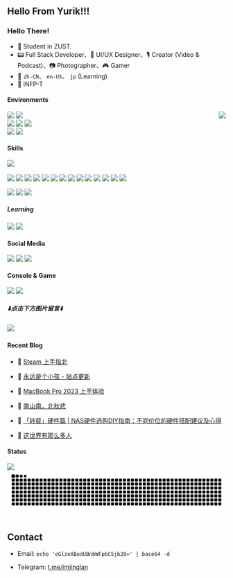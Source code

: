 <h2><b>Hello From Yurik!!!</b></h2>

### Hello There!

- 🏫 Student in ZUST.
- 📟 Full Stack Developer、🔨 UI/UX Designer、🎙️ Creator (Video & Podcast)、📷 Photographer、🎮 Gamer
- 📖 `zh-CN`、 `en-US`、 `jp` (Learning)
- 🦋 INFP-T

#### Environments
<a href="https://count.getloli.com/"><img src="https://count.getloli.com/get/@imjinglan.github.readme?theme=minecraft" height="75" align="right"></a>
[![](https://img.shields.io/badge/iQOO-13-f0b31c?style=for-the-badge&logo=android&logoColor=ffffff)](https://iqoo.com)
[![](https://img.shields.io/badge/iPad%20Pro-M1-999999?style=for-the-badge&logo=apple&logoColor=ffffff)](https://www.apple.com/)  
[![](https://img.shields.io/badge/OS-Arch%20Linux-1793D1?style=for-the-badge&logo=arch-linux&logoColor=ffffff)](https://www.archlinux.org/)
[![](https://img.shields.io/badge/MacBook-M3%20Pro-292e33?style=for-the-badge&logo=apple&logoColor=ffffff)](https://apple.com/)
[![](https://img.shields.io/badge/LAPTOP-ROG%20Strix-FF0029?style=for-the-badge&logo=republicofgamers&logoColor=ffffff)](https://www.microsoft.com/windows/windows-11)  
[![](https://img.shields.io/badge/IDE-Visual%20Studio%20Code-2F80ED?style=for-the-badge&logo=vscodium&logoColor=ffffff)](https://www.jetbrains.com/rider/)
[![](https://img.shields.io/badge/Unity-2022.3.62f1c1-ffffff?style=for-the-badge&logo=Unity&labelColor=000000&logoColor=ffffff)](https://unity.com)


#### Skills

[![](https://img.shields.io/badge/-Git-f05032?style=for-the-badge&logo=git&logoColor=white)](https://git-scm.com/)

[![](https://img.shields.io/badge/-Node.js-43853d?style=for-the-badge&logo=node.js&logoColor=ffffff)](https://nodejs.org/)
[![](https://img.shields.io/badge/-NPM-cb3837?style=for-the-badge&logo=npm&logoColor=white)](https://npmjs.com/)
[![](https://img.shields.io/badge/-pnpm-f69220?style=for-the-badge&logo=pnpm&logoColor=ffffff)](https://pnpm.io/)
[![](https://img.shields.io/badge/-Yarn-2c8ebb?style=for-the-badge&logo=yarn&logoColor=ffffff)](https://yarnpkg.com/)
[![](https://img.shields.io/badge/-TypeScript-007acc?style=for-the-badge&logo=typescript&logoColor=white)](https://www.typescriptlang.org/)
[![](https://img.shields.io/badge/-JavaScript-f7e018?style=for-the-badge&logo=javascript&logoColor=white)](https://www.ecma-international.org/)
[![](https://img.shields.io/badge/-CSS3-1572B6?style=for-the-badge&logo=css&logoColor=white)](https://www.w3.org/Style/CSS/)
[![](https://img.shields.io/badge/-Vue.js-4fc08d?style=for-the-badge&logo=vue.js&logoColor=ffffff)](https://vuejs.org/)
[![](https://img.shields.io/badge/-Vite-646CFF?style=for-the-badge&logo=vite&logoColor=ffffff)](https://vitejs.dev/)
[![](https://img.shields.io/badge/-Stylus-ff6347?style=for-the-badge&logo=stylus&logoColor=ffffff)](https://stylus-lang.com/)
[![](https://img.shields.io/badge/-HTML5-E34F26?style=for-the-badge&logo=html5&logoColor=white)](https://html.spec.whatwg.org/)
![](https://img.shields.io/badge/-C++-00599C?style=for-the-badge&logo=cplusplus&logoColor=white)
[![](https://img.shields.io/badge/-Python-3776AB?style=for-the-badge&logo=python&logoColor=white)](https://www.python.org/)
[![](https://img.shields.io/badge/-PHP-777BB4?style=for-the-badge&logo=php&logoColor=ffffff)](https://www.php.net/)

[![](https://img.shields.io/badge/-Linux-fcc624?style=for-the-badge&logo=linux&logoColor=white)](https://www.linuxfoundation.org/)
[![](https://img.shields.io/badge/-Docker-2496ED?style=for-the-badge&logo=docker&logoColor=ffffff)](https://www.docker.com/)
[![](https://img.shields.io/badge/-Nginx-269539?style=for-the-badge&logo=nginx&logoColor=ffffff)](https://nginx.org/)

##### Learning
[![](https://img.shields.io/badge/-Swift-F05138?style=for-the-badge&logo=swift&logoColor=ffffff)](//www.java.com/)
[![](https://img.shields.io/badge/-Kotlin-7F52FF?style=for-the-badge&logo=kotlin&logoColor=ffffff)](//www.java.com/)

#### Social Media
[![](https://img.shields.io/badge/Blog-Yurik.cafe-BC52EE?style=for-the-badge&logo=astro&logoColor=white)](//yurik.cafe)
[![](https://img.shields.io/badge/Telegram-Xisyphus-f05032?style=for-the-badge&logo=telegram&logoColor=white)](//t.me/Xisyphus)
[![](https://img.shields.io/badge/X%20(Twitter)-ImJingLan-000000?style=for-the-badge&logo=x&logoColor=white)](//x.com/imjinglan)

#### Console & Game

![](https://img.shields.io/badge/-Nintendo%20Switch-e60012?style=for-the-badge&logo=nintendo%20switch&logoColor=ffffff)
[![](https://img.shields.io/badge/Steam-171a21?style=for-the-badge&logo=steam&logoColor=ffffff)](//steamcommunity.com/id/imjinglan)

##### ⬇️**点击下方图片留言**⬇️

[![](https://chat.getloli.com/room/@imjinglan.github/svg?width=600&height=280&limit=20&theme=light&title=imjinglan@github:%20~&fontSize=13)](https://chat.getloli.com/room/@imjinglan.github?title=imjinglan@github:%20~)

#### Recent Blog
<!-- BLOG-POST-LIST:START -->
- 👺 [Steam 上手指北](https://yurik.cafe/2025/steam-usage/) 

- 💯 [永远是个小孩 - 站点更新](https://yurik.cafe/2025/i-am-always-a-kid/) 

- 🌮 [MacBook Pro 2023 上手体验](https://yurik.cafe/2025/macbook-pro-review/) 

- 🌝 [南山南，北秋悲](https://yurik.cafe/2024/sad-story/) 

- 🫣 [「转载」硬件篇 | NAS硬件选购DIY指南：不同价位的硬件搭配建议及心得](https://yurik.cafe/2024/nas-hardware-guide/) 

- 🎉 [这世界有那么多人](https://yurik.cafe/2024/thought-memories/) 
<!-- BLOG-POST-LIST:END -->

#### Status

<img src="https://github-readme-stats.vercel.app/api?username=imjinglan&show_icons=true&count_private=true&hide_border=true&locale=cn&rank_icon=github" align="left">

<picture>
  <source media="(prefers-color-scheme: dark)" srcset="https://raw.githubusercontent.com/ImJingLan/ImJingLan/refs/heads/output/github-contribution-grid-snake.svg" />
  <source media="(prefers-color-scheme: light)" srcset="https://raw.githubusercontent.com/ImJingLan/ImJingLan/refs/heads/output/github-contribution-grid-snake.svg" />
  <img alt="github-snake" src="https://raw.githubusercontent.com/ImJingLan/ImJingLan/refs/heads/output/github-contribution-grid-snake.svg" />
</picture>

## Contact
 - Email: `echo 'eGlzeXBodUBnbWFpbC5jb20=' | base64 -d`

 - Telegram: [t.me/imjinglan](https://t.me/imjinglan)

